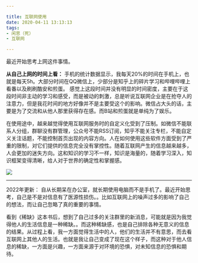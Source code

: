 ```yaml
---

title: 互联网使用
date: 2020-04-11 13:13:13
tags: 
- 闲思（死） 
- 互联网

---
```




最近开始思考上网这件事情。

**从自己上网的时间上看：** 手机的统计数据显示，我每天20%的时间在手机上，也就是每天5h。大部分时间在QQ微信上，少部分是知乎上的碎片学习和哔哩哔哩上看番以及刷刷酷安和煎蛋。
感觉上这段时间并没有明显的时间密度，主要在于这段时间非主动的学习和感受，而是被动的刺激，总是听说互联网企业是在抢夺人的注意力，但是我花时间的地方好像并不是主要受这个的影响。微信占大头的话，主要是为了交流和从他人那里获得存在感。而B站和煎蛋就是单纯为了娱乐。

在使用途中，越来越觉得使用互联网服务时的自定义化受到了压制。如微信不能联系人分组，群聊没有群管理，公众号不能RSS订阅，知乎不能关注专栏，不能自定义关注话题，不能控制首页出现的内容方向。人在如何使用这些软件方面受到了严重的限制，对它们提供的信息完全没有掌控性。随着互联网产生的信息越来越多，人会更加的迷失方向。这和知识的学习不一样，知识是海量的，随着学习深入，知识框架变得清晰，给人对于世界的确定性和掌握感。

![](https://i.loli.net/2021/02/22/HD1cZ4KWYuSwJlm.jpg)

---

2022年更新：
自从长期呆在办公室，就长期使用电脑而不是手机了。最近开始思考，自己是不是对信息有了医源性损伤。。比如互联网上的噪声过多的影响了自己的想法，而让自己忽略了真的重要的事情。

看到《稀缺》这本书后，想到了自己过多的关注群里的新消息，可能就是因为我觉得他人的生活信息是一种稀缺。。而这种稀缺感，也是自己排除各种无意义的信息的结果。从过程上看，我一方面觉得生活中的人，他们的生活并不有意思，而去看互联网上其他人的生活。也就是我让自己变成了现在这个样子，而这种对于他人信息的稀缺，一方面是兴趣，一方面来源于对环境的恐惧，对未知信息的恐惧和期待。

